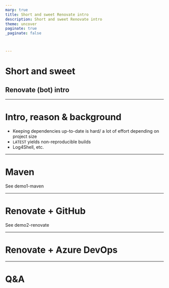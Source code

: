 ```yaml
---
marp: true
title: Short and sweet Renovate intro
description: Short and sweet Renovate intro
theme: uncover
paginate: true
_paginate: false



---
```


# Short and sweet

## Renovate (bot) intro

---

# Intro, reason & background

  * Keeping dependencies up-to-date is hard/ a lot of effort depending on project size
  * `LATEST` yields non-reproducible builds
  * Log4Shell, etc.

---

# Maven

See demo1-maven

<!-- mvn versions:display-dependency-updates -->

---

# Renovate + GitHub

See demo2-renovate

<!--
TODO: add snippets to configure renovate on a companion project
 -->

---

# Renovate + Azure DevOps

---

# Q&A